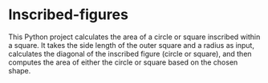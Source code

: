 # Inscribed-figures
This Python project calculates the area of a circle or square inscribed within a square. It takes the side length of the outer square and a radius as input, calculates the diagonal of the inscribed figure (circle or square), and then computes the area of either the circle or square based on the chosen shape.
